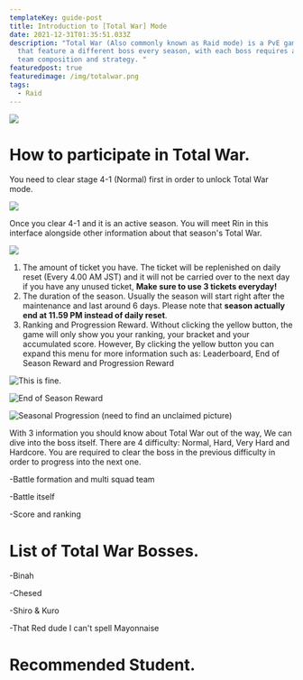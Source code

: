 ```yaml
---
templateKey: guide-post
title: Introduction to [Total War] Mode
date: 2021-12-31T01:35:51.033Z
description: "Total War (Also commonly known as Raid mode) is a PvE game mode
  that feature a different boss every season, with each boss requires a unique
  team composition and strategy. "
featuredpost: true
featuredimage: /img/totalwar.png
tags:
  - Raid
---
```

![](/img/totalwar.png)

# How to participate in Total War.

You need to clear stage 4-1 (Normal) first in order to unlock Total War mode.

![](/img/raid1.png)

Once you clear 4-1 and it is an active season. You will meet Rin in this interface alongside other information about that season's Total War.

![](/img/raid2.png)

1. The amount of ticket you have. The ticket will be replenished on daily reset (Every 4.00 AM JST) and it will not be carried over to the next day if you have any unused ticket, **Make sure to use 3 tickets everyday!**
2. The duration of the season. Usually the season will start right after the maintenance and last around 6 days. Please note that **season actually end at 11.59 PM instead of daily reset**. 
3. Ranking and Progression Reward. Without clicking the yellow button, the game will only show you your ranking, your bracket and your accumulated score. However, By clicking the yellow button you can expand this menu for more information such as: Leaderboard, End of Season Reward and Progression Reward

![](/img/raid4.png "This is fine.")

![](/img/raid5.png "End of Season Reward")

![](/img/raid6.png "Seasonal Progression (need to find an unclaimed picture)")

With 3 information you should know about Total War out of the way, We can dive into the boss itself. There are 4 difficulty: Normal, Hard, Very Hard and Hardcore. You are required to clear the boss in the previous difficulty in order to progress into the next one. 

\-Battle formation and multi squad team

\-Battle itself

\-Score and ranking

# List of Total War Bosses.

\-Binah

\-Chesed

\-Shiro & Kuro

\-That Red dude I can't spell Mayonnaise

# Recommended Student.